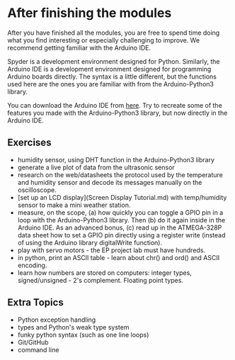 # After finishing the modules
After you have finished all the modules, you are free to spend time doing what you find interesting or especially challenging to improve. We recommend getting familiar with the Arduino IDE.

Spyder is a development environment designed for Python. Similarly, the Arduino IDE is a development environment designed for programming Arduino boards directly. The syntax is a little different, but the functions used here are the ones you are familiar with from the Arduino-Python3 library.

You can download the Arduino IDE from [here](https://www.arduino.cc/en/Main/Software). Try to recreate some of the features you made with the Arduino-Python3 library, but now directly in the Arduino IDE.


## Exercises
- humidity sensor, using DHT function in the Arduino-Python3 library
- generate a live plot of data from the ultrasonic sensor
- research on the web/datasheets the protocol used by the temperature and humidity sensor and decode its messages manually on the oscilloscope.
- [set up an LCD display](Screen Display Tutorial.md) with temp/humidity sensor to make a mini weather station.
- measure, on the scope, (a) how quickly you can toggle a GPIO pin in a loop with the Arduino-Python3 library. Then (b) do it again inside in the Arduino IDE. As an advanced bonus, (c) read up in the ATMEGA-328P data sheet how to set a GPIO pin directly using a register write (instead of using the Arduino library digitalWrite function).
- play with servo motors - the EP project lab must have hundreds.
- in python, print an ASCII table - learn about chr() and ord() and ASCII encoding.
- learn how numbers are stored on computers: integer types, signed/unsigned - 2's complement. Floating point types.

## Extra Topics
- Python exception handling
- types and Python's weak type system
- funky python syntax (such as one line loops)
- Git/GitHub
- command line
